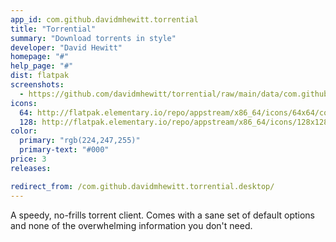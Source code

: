 ```yaml
---
app_id: com.github.davidmhewitt.torrential
title: "Torrential"
summary: "Download torrents in style"
developer: "David Hewitt"
homepage: "#"
help_page: "#"
dist: flatpak
screenshots:
  - https://github.com/davidmhewitt/torrential/raw/main/data/com.github.davidmhewitt.torrential.screenshot.png
icons:
  64: http://flatpak.elementary.io/repo/appstream/x86_64/icons/64x64/com.github.davidmhewitt.torrential.png
  128: http://flatpak.elementary.io/repo/appstream/x86_64/icons/128x128/com.github.davidmhewitt.torrential.png
color:
  primary: "rgb(224,247,255)"
  primary-text: "#000"
price: 3
releases:

redirect_from: /com.github.davidmhewitt.torrential.desktop/
---
```


<p>A speedy, no-frills torrent client. Comes with a sane set of default options and none of the overwhelming information you don't need.</p>